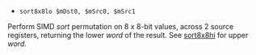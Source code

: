 * `sort8x8lo $mDst0, $mSrc0, $mSrc1`

Perform SIMD *sort* permutation on 8 x 8-bit values, across 2 source
registers, returning the lower *word* of the result. See [sort8x8hi]()
for upper *word*.
